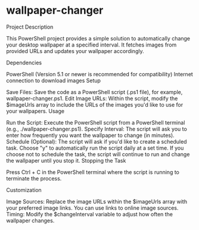 # wallpaper-changer
Project Description

This PowerShell project provides a simple solution to automatically change your desktop wallpaper at a specified interval. It fetches images from provided URLs and updates your wallpaper accordingly.

Dependencies

PowerShell (Version 5.1 or newer is recommended for compatibility)
Internet connection to download images
Setup

Save Files: Save the code as a PowerShell script (.ps1 file), for example, wallpaper-changer.ps1.
Edit Image URLs: Within the script, modify the $imageUrls array to include the URLs of the images you'd like to use for your wallpapers.
Usage

Run the Script: Execute the PowerShell script from a PowerShell terminal (e.g., ./wallpaper-changer.ps1).
Specify Interval: The script will ask you to enter how frequently you want the wallpaper to change (in minutes).
Schedule (Optional):
The script will ask if you'd like to create a scheduled task. Choose "y" to automatically run the script daily at a set time.
If you choose not to schedule the task, the script will continue to run and change the wallpaper until you stop it.
Stopping the Task

Press Ctrl + C in the PowerShell terminal where the script is running to terminate the process.

Customization

Image Sources: Replace the image URLs within the $imageUrls array with your preferred image links. You can use links to online image sources.
Timing: Modify the $changeInterval variable to adjust how often the wallpaper changes.
